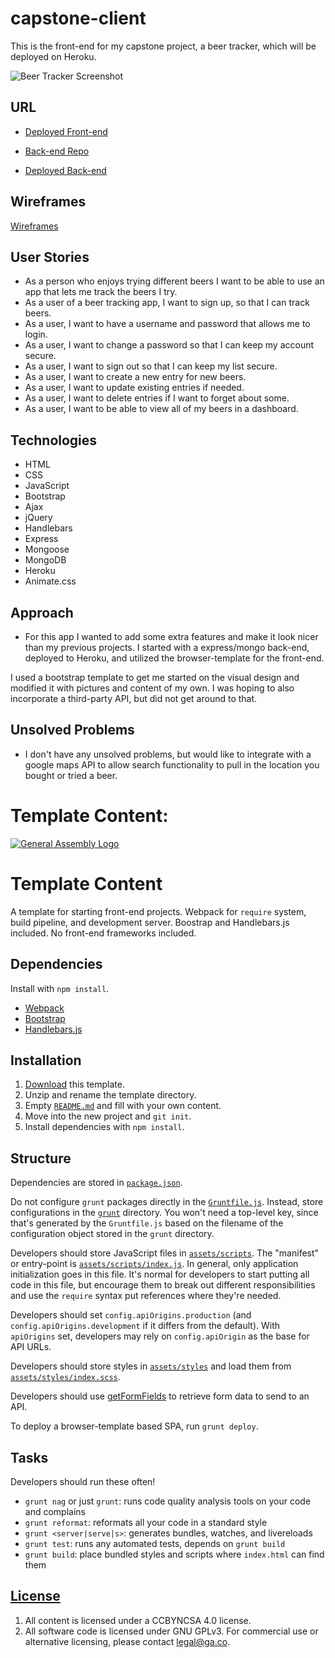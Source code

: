 # capstone-client

This is the front-end for my capstone project, a beer tracker, which will be deployed on Heroku.

![Beer Tracker Screenshot](https://s3.amazonaws.com/mattkwondo3/Screen+Shot+2017-06-08+at+11.44.27+PM.png "Beer Tracker")

## URL
- [Deployed Front-end](https://mattkwondo.github.io/capstone-client/index.html)

- [Back-end Repo](https://github.com/MattKwonDo/capstone-express-api)
- [Deployed Back-end](https://guarded-refuge-25258.herokuapp.com/)

## Wireframes

[Wireframes](http://imgur.com/k64sKoB)

## User Stories

- As a person who enjoys trying different beers I want to be able to use an app
that lets me track the beers I try.
- As a user of a beer tracking app, I want to sign up, so that I can track beers.
- As a user, I want to have a username and password that allows me to login.
- As a user, I want to change a password so that I can keep my account secure.
- As a user, I want to sign out so that I can keep my list secure.
- As a user, I want to create a new entry for new beers.
- As a user, I want to update existing entries if needed.
- As a user, I want to delete entries if I want to forget about some.
- As a user, I want to be able to view all of my beers in a dashboard.

## Technologies

-   HTML
-   CSS
-   JavaScript
-   Bootstrap
-   Ajax
-   jQuery
-   Handlebars
-   Express
-   Mongoose
-   MongoDB
-   Heroku
-   Animate.css

## Approach
- For this app I wanted to add some extra features and make it look nicer than
my previous projects. I started with a express/mongo back-end, deployed to
Heroku, and utilized the browser-template for the front-end.

I used a bootstrap template to get me started on the
visual design and modified it with pictures and content of my own. I was hoping
to also incorporate a third-party API, but did not get around to that.

## Unsolved Problems
- I don't have any unsolved problems, but would like to integrate with a google
maps API to allow search functionality to pull in the location you bought or
tried a beer.


# Template Content:

[![General Assembly Logo](https://camo.githubusercontent.com/1a91b05b8f4d44b5bbfb83abac2b0996d8e26c92/687474703a2f2f692e696d6775722e636f6d2f6b6538555354712e706e67)](https://generalassemb.ly/education/web-development-immersive)

# Template Content

A template for starting front-end projects. Webpack for `require` system, build
pipeline, and development server. Boostrap and Handlebars.js included. No
front-end frameworks included.

## Dependencies

Install with `npm install`.

-   [Webpack](https://webpack.github.io)
-   [Bootstrap](http://getbootstrap.com)
-   [Handlebars.js](http://handlebarsjs.com)

## Installation

1.  [Download](../../archive/master.zip) this template.
1.  Unzip and rename the template directory.
1.  Empty [`README.md`](README.md) and fill with your own content.
1.  Move into the new project and `git init`.
1.  Install dependencies with `npm install`.

## Structure

Dependencies are stored in [`package.json`](package.json).

Do not configure `grunt` packages directly in the
[`Gruntfile.js`](Gruntfile.js). Instead, store configurations in the
[`grunt`](grunt) directory. You won't need a top-level key, since that's
generated by the `Gruntfile.js` based on the filename of the configuration
object stored in the `grunt` directory.

Developers should store JavaScript files in [`assets/scripts`](assets/scripts).
The "manifest" or entry-point is
[`assets/scripts/index.js`](assets/scripts/index.js). In general, only
application initialization goes in this file. It's normal for developers to
start putting all code in this file, but encourage them to break out different
responsibilities and use the `require` syntax put references where they're
needed.

Developers should set `config.apiOrigins.production` (and
`config.apiOrigins.development` if it differs from the default).  With
`apiOrigins` set, developers may rely on `config.apiOrigin` as the base for API
URLs.

Developers should store styles in [`assets/styles`](assets/styles) and load them
from [`assets/styles/index.scss`](assets/styles/index.scss).

Developers should use [getFormFields](forms.md) to retrieve form data to send to
an API.

To deploy a browser-template based SPA, run `grunt deploy`.

## Tasks

Developers should run these often!

-   `grunt nag` or just `grunt`: runs code quality analysis tools on your code
    and complains
-   `grunt reformat`: reformats all your code in a standard style
-   `grunt <server|serve|s>`: generates bundles, watches, and livereloads
-   `grunt test`: runs any automated tests, depends on `grunt build`
-   `grunt build`: place bundled styles and scripts where `index.html` can find
    them

## [License](LICENSE)

1.  All content is licensed under a CC­BY­NC­SA 4.0 license.
1.  All software code is licensed under GNU GPLv3. For commercial use or
    alternative licensing, please contact legal@ga.co.
